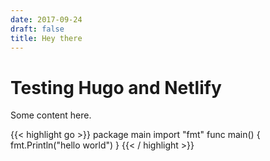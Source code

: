 ```yaml
---
date: 2017-09-24
draft: false
title: Hey there
---
```


# Testing Hugo and Netlify

Some content here.

{{< highlight go >}}
package main
import "fmt"
func main() {
    fmt.Println("hello world")
}
{{< / highlight >}}